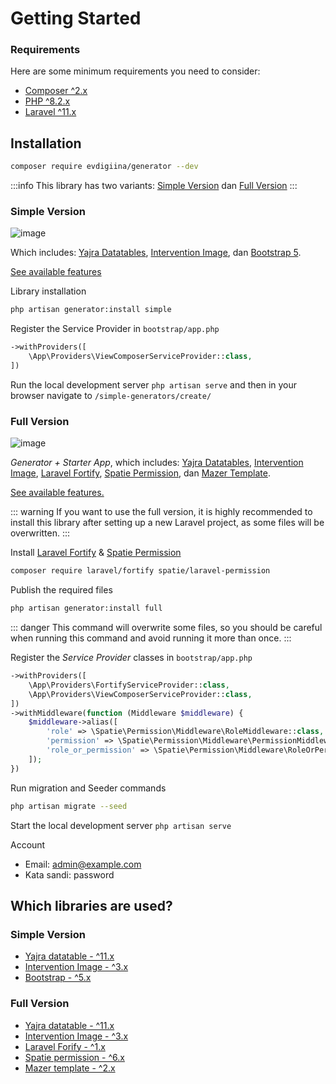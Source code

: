 # Getting Started

### Requirements

Here are some minimum requirements you need to consider:
 - [Composer ^2.x](https://getcomposer.org/)
 - [PHP ^8.2.x](https://www.php.net/releases/8.1/en.php)
 - [Laravel ^11.x](http://laravel.com/)

## Installation

```sh
composer require evdigiina/generator --dev
```

:::info
This library has two variants: [Simple Version](#simple-version) dan [Full Version](#full-version)
:::

### Simple Version

 ![image](https://user-images.githubusercontent.com/62506582/219941448-94c46fca-6a9f-422b-bdd1-29f642c3ccf6.png)

Which includes: [Yajra Datatables](https://yajrabox.com/docs/laravel-datatables/master/installation), [Intervention Image](https://image.intervention.io/v2), dan [Bootstrap 5](https://getbootstrap.com/).

[See available features](features.md)
  
Library installation

```sh
php artisan generator:install simple
```

Register the Service Provider in `bootstrap/app.php`

```php
->withProviders([
    \App\Providers\ViewComposerServiceProvider::class,
])
```
  
Run the local development server `php artisan serve` and then in your browser navigate to  `/simple-generators/create/`
  

### Full Version

![image](https://user-images.githubusercontent.com/62506582/219942571-63c42764-1702-4df3-b165-4217e5558713.png)

_Generator + Starter App_, which includes: [Yajra Datatables](https://yajrabox.com/docs/laravel-datatables/master/installation), [Intervention Image](https://image.intervention.io/v3), [Laravel Fortify](https://laravel.com/docs/11.x/fortify), [Spatie Permission](https://spatie.be/docs/laravel-permission/v6/installation-laravel), dan [Mazer Template](https://github.com/zuramai/mazer).

[See available features.](features.md#full-version)

::: warning
If you want to use the full version, it is highly recommended to install this library after setting up a new Laravel project, as some files will be overwritten.
:::

Install [Laravel Fortify](https://laravel.com/docs/11.x/fortify) & [Spatie Permission](https://spatie.be/docs/laravel-permission/v6/installation-laravel)


```sh
composer require laravel/fortify spatie/laravel-permission
```

Publish the required files

```sh
php artisan generator:install full
```

::: danger
This command will overwrite some files, so you should be careful when running this command and avoid running it more than once.
:::
 

Register the _Service Provider_ classes in `bootstrap/app.php`

```php
->withProviders([
    \App\Providers\FortifyServiceProvider::class,
    \App\Providers\ViewComposerServiceProvider::class,
])
->withMiddleware(function (Middleware $middleware) {
    $middleware->alias([
        'role' => \Spatie\Permission\Middleware\RoleMiddleware::class,
        'permission' => \Spatie\Permission\Middleware\PermissionMiddleware::class,
        'role_or_permission' => \Spatie\Permission\Middleware\RoleOrPermissionMiddleware::class,
    ]);
})
```

Run migration and Seeder commands

```sh
php artisan migrate --seed
```

Start the local development server `php artisan serve`

Account

- Email: admin@example.com
- Kata sandi: password

## Which libraries are used?

### Simple Version

- [Yajra datatable - ^11.x](https://yajrabox.com/docs/laravel-datatables/master/installation)
- [Intervention Image - ^3.x](https://image.intervention.io/v3)
- [Bootstrap - ^5.x](https://getbootstrap.com/)
  
### Full Version

- [Yajra datatable - ^11.x](https://yajrabox.com/docs/laravel-datatables/master/installation)
- [Intervention Image - ^3.x](https://image.intervention.io/v3)
- [Laravel Forify - ^1.x](https://laravel.com/docs/11.x/fortify)
- [Spatie permission - ^6.x](https://github.com/spatie/laravel-permission)
- [Mazer template - ^2.x](https://github.com/zuramai/mazer/) 